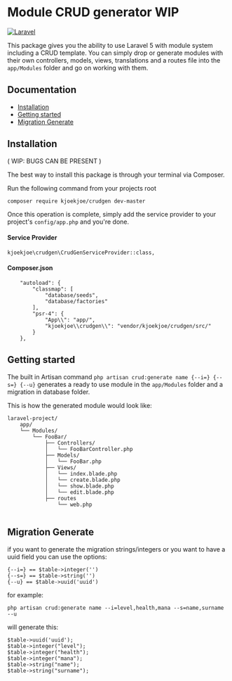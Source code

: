 # Module CRUD generator WIP
[![Laravel](https://img.shields.io/badge/laravel-5-orange.svg)](http://laravel.com)

This package gives you the ability to use Laravel 5 with module system including a CRUD template.
You can simply drop or generate modules with their own controllers, models, views, translations and a routes file into the `app/Modules` folder and go on working with them.

## Documentation

* [Installation](#installation)
* [Getting started](#getting-started)
* [Migration Generate](#migration-generate)


<a name="installation"></a>
## Installation
( WIP: BUGS CAN BE PRESENT )

The best way to install this package is through your terminal via Composer.

Run the following command from your projects root
```
composer require kjoekjoe/crudgen dev-master
```
Once this operation is complete, simply add the service provider to your project's `config/app.php` and you're done.

#### Service Provider
```
kjoekjoe\crudgen\CrudGenServiceProvider::class,
```
#### Composer.json
```
    "autoload": {
        "classmap": [
            "database/seeds",
            "database/factories"
        ],
        "psr-4": {
            "App\\": "app/",
            "kjoekjoe\\crudgen\\": "vendor/kjoekjoe/crudgen/src/"
        }
    },
```

<a name="getting-started"></a>
## Getting started

The built in Artisan command `php artisan crud:generate name {--i=} {--s=} {--u}` generates a ready to use module in the `app/Modules` folder and a migration in database folder.


This is how the generated module would look like:
```
laravel-project/
    app/
    └── Modules/
        └── FooBar/
            ├── Controllers/
            │   └── FooBarController.php
            ├── Models/
            │   └── FooBar.php
            ├── Views/
            │   └── index.blade.php
            │   └── create.blade.php
            │   └── show.blade.php
            │   └── edit.blade.php
            ├── routes
                └── web.php
                
```

<a name="migration-generate"></a>
## Migration Generate

if you want to generate the migration strings/integers or you want to have a uuid field you can use the options:
```
{--i=} == $table->integer('')
{--s=} == $table->string('')
{--u} == $table->uuid('uuid')     
```
for example:
```
php artisan crud:generate name --i=level,health,mana --s=name,surname --u   
```
will generate this:
```
$table->uuid('uuid');
$table->integer("level");
$table->integer("health");
$table->integer("mana");
$table->string("name");
$table->string("surname");
```

